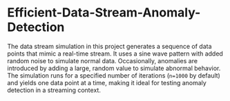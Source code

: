 # Efficient-Data-Stream-Anomaly-Detection

The data stream simulation in this project generates a sequence of data points that mimic a real-time stream. It uses a sine wave pattern with added random noise to simulate normal data. Occasionally, anomalies are introduced by adding a large, random value to simulate abnormal behavior. The simulation runs for a specified number of iterations (`n=1000` by default) and yields one data point at a time, making it ideal for testing anomaly detection in a streaming context.
